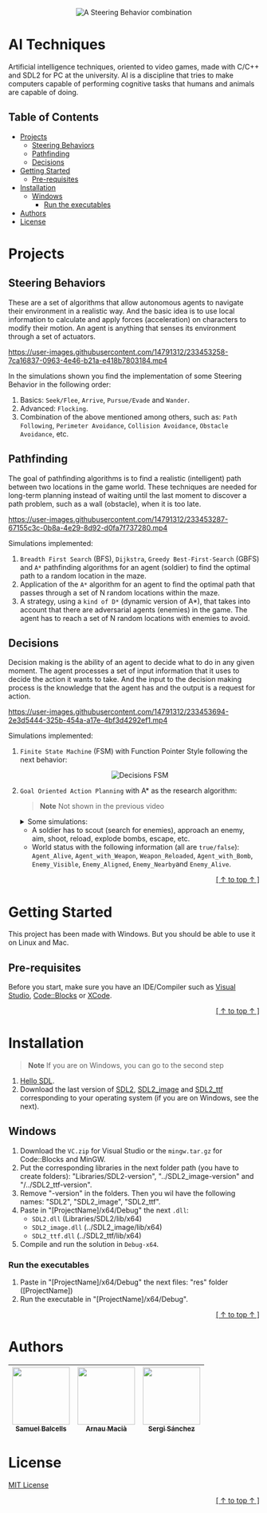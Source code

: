 <p align="center">
  <img alt="A Steering Behavior combination" src="https://user-images.githubusercontent.com/14791312/233503776-0bbb1db4-b799-4c3f-9cc7-fc248dab85cb.JPG">
</p>

# AI Techniques

Artificial intelligence techniques, oriented to video games, made with C/C++ and SDL2 for PC at the university. AI is a discipline that tries to make computers capable of performing cognitive tasks that humans and animals are capable of doing.

## Table of Contents

- [Projects](#projects)
  - [Steering Behaviors](#steering-behaviors)
  - [Pathfinding](#pathfinding)
  - [Decisions](#decisions)
- [Getting Started](#getting-started)
  - [Pre-requisites](#pre-requisites)
- [Installation](#installation)
  - [Windows](#windows)
    - [Run the executables](#run-the-executables)
- [Authors](#authors)
- [License](#license)


# Projects

## Steering Behaviors

These are a set of algorithms that allow autonomous agents to navigate their environment in a realistic way. And the basic idea is to use local information to calculate and apply forces (acceleration) on characters to modify their motion. An agent is anything that senses its environment through a set of actuators.

https://user-images.githubusercontent.com/14791312/233453258-7ca16837-0963-4e46-b21a-e418b7803184.mp4

In the simulations shown you find the implementation of some Steering Behavior in the following order:
1. Basics: `Seek/Flee`, `Arrive`, `Pursue/Evade` and `Wander`.
2. Advanced: `Flocking`.
3. Combination of the above mentioned among others, such as: `Path Following`, `Perimeter Avoidance`, `Collision Avoidance`, `Obstacle Avoidance`, etc.

## Pathfinding

The goal of pathfinding algorithms is to find a realistic (intelligent) path between two locations in the game world. These techniques are needed for long-term planning instead of waiting until the last moment to discover a path problem, such as a wall (obstacle), when it is too late.

https://user-images.githubusercontent.com/14791312/233453287-67155c3c-0b8a-4e29-8d92-d0fa7f737280.mp4

Simulations implemented:
1. `Breadth First Search` (BFS), `Dijkstra`, `Greedy Best-First-Search` (GBFS) and `A*` pathfinding algorithms for an agent (soldier) to find the optimal path to a random location in the maze.
2. Application of the `A*` algorithm for an agent to find the optimal path that passes through a set of N random locations within the maze.
3. A strategy, using a `kind of D*` (dynamic version of A*), that takes into account that there are adversarial agents (enemies) in the game. The agent has to reach a set of N random locations with enemies to avoid.

## Decisions

Decision making is the ability of an agent to decide what to do in any given moment. The agent processes a set of input information that it uses to decide the action it wants to take. And the input to the decision making process is the knowledge that the agent has and the output is a request for action.

https://user-images.githubusercontent.com/14791312/233453694-2e3d5444-325b-454a-a17e-4bf3d4292ef1.mp4

Simulations implemented:
1. `Finite State Machine` (FSM) with Function Pointer Style following the next behavior:

    <p align="center">
      <img alt="Decisions FSM" src="https://user-images.githubusercontent.com/14791312/233454018-a089ead0-bc45-42df-820c-1e931b613822.JPG">
    </p>

2. `Goal Oriented Action Planning` with A* as the research algorithm:

    > **Note** Not shown in the previous video

    <details>
    <summary>Some simulations:</summary>

    <div align="center">

    ![DecisionsGOAP](https://user-images.githubusercontent.com/14791312/233611850-e557bb77-8b1d-4fda-861d-2640882d5494.gif)

    </div>

    </details>

    * A soldier has to scout (search for enemies), approach an enemy, aim, shoot, reload, explode bombs, escape, etc.
    * World status with the following information (all are `true/false`): `Agent_Alive`, `Agent_with_Weapon`, `Weapon_Reloaded`, `Agent_with_Bomb`, `Enemy_Visible`, `Enemy_Aligned`, `Enemy_Nearby`and `Enemy_Alive`.

<div align="right">
  
[ [ ↑ to top ↑ ] ](#ai-techniques)
  
</div>


# Getting Started

This project has been made with Windows. But you should be able to use it on Linux and Mac.

## Pre-requisites

Before you start, make sure you have an IDE/Compiler such as [Visual Studio](https://visualstudio.microsoft.com/downloads), [Code::Blocks](https://www.codeblocks.org/downloads) or [XCode](https://developer.apple.com/xcode).

<div align="right">
  
[ [ ↑ to top ↑ ] ](#ai-techniques)
  
</div>


# Installation

> **Note** If you are on Windows, you can go to the second step

1. [Hello SDL](https://lazyfoo.net/tutorials/SDL/01_hello_SDL/index.php).
2. Download the last version of [SDL2](https://github.com/libsdl-org/SDL/releases), [SDL2_image](https://github.com/libsdl-org/SDL_image/releases) and [SDL2_ttf](https://github.com/libsdl-org/SDL_ttf/releases) corresponding to your operating system (if you are on Windows, see the next).

## Windows

1. Download the `VC.zip` for Visual Studio or the `mingw.tar.gz` for Code::Blocks and MinGW.
2. Put the corresponding libraries in the next folder path (you have to create folders): "Libraries/SDL2-version", "../SDL2_image-version" and "/../SDL2_ttf-version".
3. Remove "-version" in the folders. Then you wil have the following names: "SDL2", "SDL2_image", "SDL2_ttf".
4. Paste in "[ProjectName]/x64/Debug" the next `.dll`:
    * `SDL2.dll` (Libraries/SDL2/lib/x64)
    * `SDL2_image.dll` (../SDL2_image/lib/x64)
    * `SDL2_ttf.dll` (../SDL2_ttf/lib/x64)
5. Compile and run the solution in `Debug-x64`.

### Run the executables
1. Paste in "[ProjectName]/x64/Debug" the next files: "res" folder ([ProjectName])
2. Run the executable in "[ProjectName]/x64/Debug".

<div align="right">
  
[ [ ↑ to top ↑ ] ](#ai-techniques)
  
</div>


# Authors

| [<img src="https://user-images.githubusercontent.com/14791312/233219860-32856bfe-bfa3-4a68-b0c4-f4d7f6ab0730.png" width=115><br><sub>Samuel Balcells</sub>](https://github.com/sFaith3) | [<img src="https://user-images.githubusercontent.com/14791312/233445723-8c5ebf50-23e3-4a74-a486-672371ed2a64.jpg" width=115><br><sub>Arnau Macià</sub>](https://github.com/arnaumr) | [<img src="https://user-images.githubusercontent.com/14791312/233445809-c78094da-439c-4a8e-90dc-7fff1878ae18.jpg" width=115><br><sub>Sergi Sánchez</sub>](https://github.com/gyoza14)
| :---: | :---: | :---: |


# License

[MIT License](./LICENSE)

<div align="right">
  
[ [ ↑ to top ↑ ] ](#ai-techniques)
  
</div>
